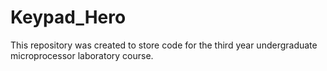 # Keypad_Hero
This repository was created to store code for the third year undergraduate microprocessor laboratory course.
